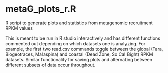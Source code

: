 # metaG_plots_r.R
R script to generate plots and statistics from metagenomic recruitment RPKM values

This is meant to be run in R studio interactively and has different functions 
commented out depending on which datasets one is analyzing. For example,
the first two read.csv commands toggle between the global (Tara, Biogeotraces, Malaspina)
and coastal (Dead Zone, So Cal Bight) RPKM datasets.
Similar functionality for saving plots and alternating between different subsets of data
occur throughout.
